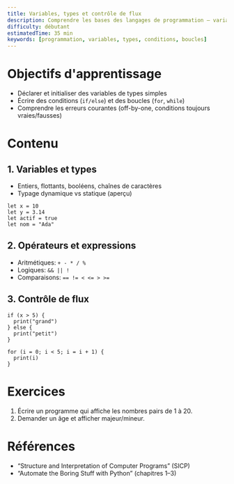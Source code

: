 ```yaml
---
title: Variables, types et contrôle de flux
description: Comprendre les bases des langages de programmation — variables, types, conditions et boucles.
difficulty: débutant
estimatedTime: 35 min
keywords: [programmation, variables, types, conditions, boucles]
---
```


# Objectifs d'apprentissage
- Déclarer et initialiser des variables de types simples
- Écrire des conditions (`if/else`) et des boucles (`for`, `while`)
- Comprendre les erreurs courantes (off-by-one, conditions toujours vraies/fausses)

# Contenu

## 1. Variables et types
- Entiers, flottants, booléens, chaînes de caractères
- Typage dynamique vs statique (aperçu)

```pseudo
let x = 10
let y = 3.14
let actif = true
let nom = "Ada"
```

## 2. Opérateurs et expressions
- Aritmétiques: `+ - * / %`
- Logiques: `&& || !`
- Comparaisons: `== != < <= > >=`

## 3. Contrôle de flux

```pseudo
if (x > 5) {
  print("grand")
} else {
  print("petit")
}

for (i = 0; i < 5; i = i + 1) {
  print(i)
}
```

# Exercices
1. Écrire un programme qui affiche les nombres pairs de 1 à 20.
2. Demander un âge et afficher majeur/mineur.

# Références
- “Structure and Interpretation of Computer Programs” (SICP)
- “Automate the Boring Stuff with Python” (chapitres 1–3)
